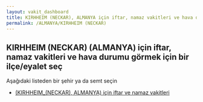 ```yaml
---
layout: vakit_dashboard
title: KIRHHEIM (NECKAR), ALMANYA için iftar, namaz vakitleri ve hava durumu - ilçe/eyalet seç
permalink: /ALMANYA/KIRHHEIM (NECKAR)
---
```


## KIRHHEIM (NECKAR) (ALMANYA) için iftar, namaz vakitleri ve hava durumu  görmek için bir ilçe/eyalet seç

Aşağıdaki listeden bir şehir ya da semt seçin

* [ (KIRHHEIM_(NECKAR), ALMANYA) için iftar ve namaz vakitleri](/ALMANYA/KIRHHEIM_(NECKAR)/)

<script type="text/javascript">
  var GLOBAL_COUNTRY = 'ALMANYA';
  var GLOBAL_CITY = 'KIRHHEIM (NECKAR)';
  var GLOBAL_STATE = 'KIRHHEIM (NECKAR)';
</script>

